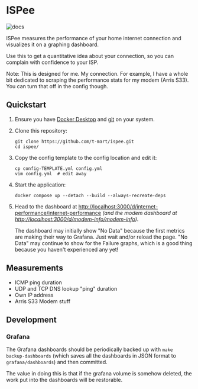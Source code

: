# ISPee

![docs](docs/demo.gif)

ISPee measures the performance of your home internet connection and visualizes it on a graphing
dashboard.

Use this to get a quantitative idea about your connection, so you can complain with
confidence to your ISP.

Note: This is designed for me. My connection. For example, I have a whole bit dedicated to scraping
the performance stats for my modem (Arris S33). You can turn that off in the config though.

## Quickstart

1. Ensure you have [Docker Desktop](https://www.docker.com/products/docker-desktop)
   and [git](https://git-scm.com/downloads) on your system.

2. Clone this repository:

   ```shell
   git clone https://github.com/t-mart/ispee.git
   cd ispee/
   ```

3. Copy the config template to the config location and edit it:

   ```shell
   cp config-TEMPLATE.yml config.yml
   vim config.yml  # edit away
   ```

4. Start the application:

   ```shell
   docker compose up --detach --build --always-recreate-deps
   ```

5. Head to the dashboard at <http://localhost:3000/d/internet-performance/internet-performance>
   *(and the modem dashboard at <http://localhost:3000/d/modem-info/modem-info>)*.

   The dashboard may initially show "No Data" because the first metrics are making their way to
   Grafana. Just wait and/or reload the page. "No Data" may continue to show for the Failure graphs,
   which is a good thing because you haven't experienced any yet!

## Measurements

- ICMP ping duration
- UDP and TCP DNS lookup "ping" duration
- Own IP address
- Arris S33 Modem stuff

## Development

### Grafana

The Grafana dashboards should be periodically backed up with `make backup-dashboards` (which saves
all the dashboards in JSON format to `grafana/dashboards`) and then committed.

The value in doing this is that if the grafana volume is somehow deleted, the work put into the
dashboards will be restorable.
